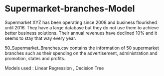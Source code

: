 # Supermarket-branches-Model


Supermarket XYZ has been operating since 2008 and business flourished until 2016. They have a large database but they do not use them to achieve better business solutions. Their annual revenues have declined 10% and it seems to stay that way every year.

50_Supermarket_Branches.csv contains the information of 50 supermarket branches such as their spending on the advertisement, administration and promotion, states and profits.

Models used : Linear Regression , Decision Tree
